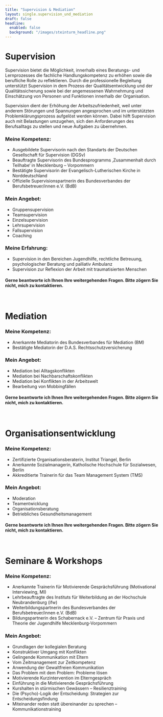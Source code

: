 ```yaml
---
title: "Supervision & Mediation"
layout: single.supervision_und_mediation
draft: false
headline:
  enabled: false
  background: "/images/steinturm_headline.png"
---
```


# Supervision

Supervision bietet die Möglichkeit, innerhalb eines Beratungs- und Lernprozesses die fachliche Handlungskompetenz zu erhöhen sowie die berufliche Rolle zu reflektieren. Durch die professionelle Begleitung unterstützt Supervision in dem Prozess der Qualitätsentwicklung und der Qualitätssicherung sowie bei der angemessenen Wahrnehmung und Einschätzung von Personen und Funktionen innerhalb der Organisation.

Supervision dient der Erhöhung der Arbeitszufriedenheit, weil unter anderem Störungen und Spannungen angesprochen und im unterstützten Problemklärungsprozess aufgelöst werden können. Dabei hilft Supervision auch mit Belastungen umzugehen, sich den Anforderungen des Berufsalltags zu stellen und neue Aufgaben zu übernehmen.

### Meine Kompetenz:

- Ausgebildete Supervisorin nach den Standarts der Deutschen Gesellschaft für Supervision (DGSv)
- Beauftragte Supervisorin des Bundesprogramms ‚Zusammenhalt durch Teilhabe‘ in Mecklenburg – Vorpommern
- Bestätigte Supervisorin der Evangelisch-Lutherischen Kirche in Norddeutschland
- Offizielle Supervisionspartnerin des Bundesverbandes der Berufsbetreuer/innen e.V. (BdB)

### Mein Angebot:                                                     

- Gruppensupervision
- Teamsupervision
- Einzelsupervision
- Lehrsupervision
- Fallsupervision
- Coaching

### Meine Erfahrung:  

- Supervision in den Bereichen Jugendhilfe, rechtliche Betreuung, psychologischer Beratung und palliativ Ambulanz
- Supervision zur Reflexion der Arbeit mit traumatisierten Menschen

#### Gerne beantworte ich Ihnen Ihre weitergehenden Fragen. Bitte zögern Sie nicht, mich zu kontaktieren.

<!-- TO DO: Verlinkung zum Kontakt: Hier geht es weiter zum Kontakt -->

<br>

# Mediation

### Meine Kompetenz:

- Anerkannte Mediatorin des Bundesverbandes für Mediation (BM)
- Bestätigte Mediatorin der D.A.S. Rechtsschutzversicherung

### Mein Angebot:

- Mediation bei Alltagskonflikten
- Mediation bei Nachbarschaftskonflikten
- Mediation bei Konflikten in der Arbeitswelt
- Bearbeitung von Mobbingfällen

#### Gerne beantworte ich Ihnen Ihre weitergehenden Fragen. Bitte zögern Sie nicht, mich zu kontaktieren.

<!-- TO DO: Verlinkung zum Kontakt: Hier geht es weiter zum Kontakt -->

<br>

# Organisationsentwicklung
### Meine Kompetenz:

- Zertifizierte Organisationsberaterin, Institut Triangel, Berlin
- Anerkannte Sozialmanagerin, Katholische Hochschule für Sozialwesen, Berlin
- Akkreditierte Trainerin für das Team Management System (TMS)
### Mein Angebot:

- Moderation
- Teamentwicklung
- Organisationsberatung
- Betriebliches Gesundheitsmanagement
#### Gerne beantworte ich Ihnen Ihre weitergehenden Fragen. Bitte zögern Sie nicht, mich zu kontaktieren.

<!-- TO DO: Verlinkung zum Kontakt: Hier geht es weiter zum Kontakt -->

<br>

# Seminare & Workshops
### Meine Kompetenz:

- Anerkannte Trainerin für Motivierende Gesprächsführung (Motivational Interviewing, MI)
- Lehrbeauftragte des Instituts für Weiterbildung an der Hochschule Neubrandenburg (ifw)
- Weiterbildungspartnerin des Bundesverbandes der Berufsbetreuer/innen e.V. (BdB)
- Bildungspartnerin des Schabernack e.V. – Zentrum für Praxis und Theorie der Jugendhilfe Mecklenburg-Vorpommern

### Mein Angebot:

- Grundlagen der kollegialen Beratung
- Konstruktiver Umgang mit Konflikten
- Gelingende Kommunikation mit Eltern
- Vom Zeitmanagement zur Zeitkompetenz
- Anwendung der Gewaltfreien Kommunikation
- Das Problem mit dem Problem: Probleme lösen
- Motivierende Kurzintervention im Elterngespräch
- Einführung in die Motivierende Gesprächsführung
- Kurshalten in stürmischen Gewässern – Resilienztraining
- Die (Psycho)-Logik der Entscheidung: Strategien zur Entscheidungsfindung
- Miteinander reden statt übereinander zu sprechen – Kommunikationstraining
